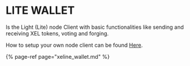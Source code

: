 # LITE WALLET

Is the Light \(Lite\) node Client with basic functionalities like sending and receiving XEL tokens, voting and forging.

How to setup your own node client can be found [Here](https://docs.elastic.pw/tutorials/lite_wallet).

{% page-ref page="xeline\_wallet.md" %}

